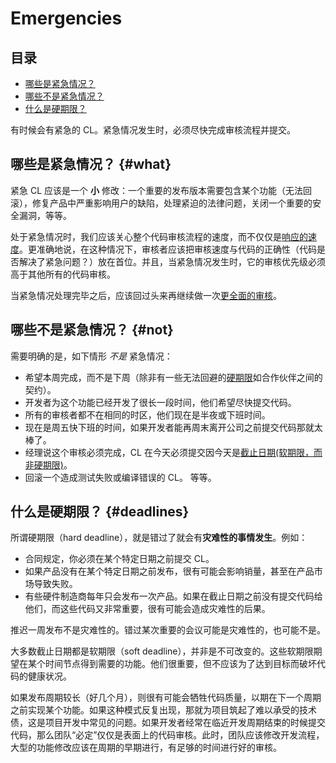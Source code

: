 # Emergencies

## 目录
*   [哪些是紧急情况？](#what)
*   [哪些不是紧急情况？](#not)
*   [什么是硬期限？](#deadlines)

有时候会有紧急的 CL。紧急情况发生时，必须尽快完成审核流程并提交。


## 哪些是紧急情况？ {#what}

紧急 CL 应该是一个 **小** 修改：一个重要的发布版本需要包含某个功能（无法回滚），修复产品中严重影响用户的缺陷，处理紧迫的法律问题，关闭一个重要的安全漏洞，等等。

处于紧急情况时，我们应该关心整个代码审核流程的速度，而不仅仅是[响应的速度](reviewer/speed.md)。更准确地说，在这种情况下，审核者应该把审核速度与代码的正确性（代码是否解决了紧急问题？）放在首位。并且，当紧急情况发生时，它的审核优先级必须高于其他所有的代码审核。

当紧急情况处理完毕之后，应该回过头来再继续做一次[更全面的审核](reviewer/looking-for.md)。

## 哪些不是紧急情况？ {#not}

需要明确的是，如下情形 *不是* 紧急情况：

-   希望本周完成，而不是下周（除非有一些无法回避的[硬期限](#deadlines)如合作伙伴之间的契约）。
-   开发者为这个功能已经开发了很长一段时间，他们希望尽快提交代码。
-   所有的审核者都不在相同的时区，他们现在是半夜或下班时间。
-   现在是周五快下班的时间，如果开发者能再周末离开公司之前提交代码那就太棒了。
-   经理说这个审核必须完成，CL 在今天必须提交因今天是[截止日期(软期限，而非硬期限)](#deadlines)。
-   回滚一个造成测试失败或编译错误的 CL。
等等。

## 什么是硬期限？ {#deadlines}

所谓硬期限（hard deadline），就是错过了就会有**灾难性的事情发生**。例如：

-   合同规定，你必须在某个特定日期之前提交 CL。
-   如果产品没有在某个特定日期之前发布，很有可能会影响销量，甚至在产品市场导致失败。
-   有些硬件制造商每年只会发布一次产品。如果在截止日期之前没有提交代码给他们，而这些代码又非常重要，很有可能会造成灾难性的后果。

推迟一周发布不是灾难性的。错过某次重要的会议可能是灾难性的，也可能不是。

大多数截止日期都是软期限（soft deadline），并非是不可改变的。这些软期限期望在某个时间节点得到需要的功能。他们很重要，但不应该为了达到目标而破坏代码的健康状况。

如果发布周期较长（好几个月），则很有可能会牺牲代码质量，以期在下一个周期之前实现某个功能。如果这种模式反复出现，那就为项目筑起了难以承受的技术债，这是项目开发中常见的问题。如果开发者经常在临近开发周期结束的时候提交代码，那么团队“必定”仅仅是表面上的代码审核。此时，团队应该修改开发流程，大型的功能修改应该在周期的早期进行，有足够的时间进行好的审核。
